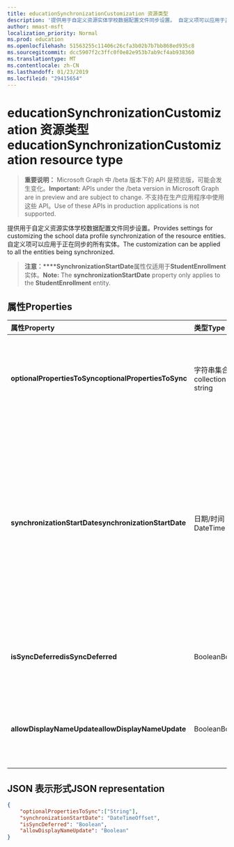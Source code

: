 ```yaml
---
title: educationSynchronizationCustomization 资源类型
description: '提供用于自定义资源实体学校数据配置文件同步设置。 自定义项可以应用于正在同步的所有实体。 '
author: mmast-msft
localization_priority: Normal
ms.prod: education
ms.openlocfilehash: 51563255c11406c26cfa3b02b7b7bb868ed935c8
ms.sourcegitcommit: dcc5907f2c3ffc0f0e82e953b7ab9cf4ab938360
ms.translationtype: MT
ms.contentlocale: zh-CN
ms.lasthandoff: 01/23/2019
ms.locfileid: "29415654"
---
```

# <a name="educationsynchronizationcustomization-resource-type"></a><span data-ttu-id="c3440-104">educationSynchronizationCustomization 资源类型</span><span class="sxs-lookup"><span data-stu-id="c3440-104">educationSynchronizationCustomization resource type</span></span>

> <span data-ttu-id="c3440-105">**重要说明：** Microsoft Graph 中 /beta 版本下的 API 是预览版，可能会发生变化。</span><span class="sxs-lookup"><span data-stu-id="c3440-105">**Important:** APIs under the /beta version in Microsoft Graph are in preview and are subject to change.</span></span> <span data-ttu-id="c3440-106">不支持在生产应用程序中使用这些 API。</span><span class="sxs-lookup"><span data-stu-id="c3440-106">Use of these APIs in production applications is not supported.</span></span>

<span data-ttu-id="c3440-107">提供用于自定义资源实体学校数据配置文件同步设置。</span><span class="sxs-lookup"><span data-stu-id="c3440-107">Provides settings for customizing the school data profile synchronization of the resource entities.</span></span> <span data-ttu-id="c3440-108">自定义项可以应用于正在同步的所有实体。</span><span class="sxs-lookup"><span data-stu-id="c3440-108">The customization can be applied to all the entities being synchronized.</span></span> 

><span data-ttu-id="c3440-109">**注意：\*\*\*\*SynchronizationStartDate**属性仅适用于**StudentEnrollment**实体。</span><span class="sxs-lookup"><span data-stu-id="c3440-109">**Note:** The **synchronizationStartDate** property only applies to the **StudentEnrollment** entity.</span></span>

## <a name="properties"></a><span data-ttu-id="c3440-110">属性</span><span class="sxs-lookup"><span data-stu-id="c3440-110">Properties</span></span>

| <span data-ttu-id="c3440-111">属性</span><span class="sxs-lookup"><span data-stu-id="c3440-111">Property</span></span> | <span data-ttu-id="c3440-112">类型</span><span class="sxs-lookup"><span data-stu-id="c3440-112">Type</span></span> | <span data-ttu-id="c3440-113">说明</span><span class="sxs-lookup"><span data-stu-id="c3440-113">Description</span></span> |
|:-|:-|:-|
| <span data-ttu-id="c3440-114">**optionalPropertiesToSync**</span><span class="sxs-lookup"><span data-stu-id="c3440-114">**optionalPropertiesToSync**</span></span> | <span data-ttu-id="c3440-115">字符串集合</span><span class="sxs-lookup"><span data-stu-id="c3440-115">collection of string</span></span> |  <span data-ttu-id="c3440-116">要同步的属性名称的集合。如果设置为 null，所有属性将都为同步。</span><span class="sxs-lookup"><span data-stu-id="c3440-116">The collection of property names to sync. If set to null, all properties will be synchronized.</span></span>       |
| <span data-ttu-id="c3440-117">**synchronizationStartDate**</span><span class="sxs-lookup"><span data-stu-id="c3440-117">**synchronizationStartDate**</span></span> | <span data-ttu-id="c3440-118">日期/时间</span><span class="sxs-lookup"><span data-stu-id="c3440-118">DateTime</span></span> |  <span data-ttu-id="c3440-119">同步的开始日期。</span><span class="sxs-lookup"><span data-stu-id="c3440-119">The date that the synchronization should start.</span></span> <span data-ttu-id="c3440-120">此值应设置为未来日期。</span><span class="sxs-lookup"><span data-stu-id="c3440-120">This value should be set to a future date.</span></span> <span data-ttu-id="c3440-121">如果配置文件安装完成后，将会同步设置为 null，资源。</span><span class="sxs-lookup"><span data-stu-id="c3440-121">If set to null, the resource will be synchronized when the profile setup completes.</span></span> <span data-ttu-id="c3440-122">**注意：** 这仅适用于**StudentEnrollment**属性。</span><span class="sxs-lookup"><span data-stu-id="c3440-122">**Note:** This only applies to the **StudentEnrollment** property.</span></span>      |
|<span data-ttu-id="c3440-123">**isSyncDeferred**</span><span class="sxs-lookup"><span data-stu-id="c3440-123">**isSyncDeferred**</span></span> |<span data-ttu-id="c3440-124">Boolean</span><span class="sxs-lookup"><span data-stu-id="c3440-124">Boolean</span></span> | <span data-ttu-id="c3440-125">指示是否对父实体的同步推迟到以后。</span><span class="sxs-lookup"><span data-stu-id="c3440-125">Indicates whether synchronization of the parent entity is deferred to a later date.</span></span> |
| <span data-ttu-id="c3440-126">**allowDisplayNameUpdate**</span><span class="sxs-lookup"><span data-stu-id="c3440-126">**allowDisplayNameUpdate**</span></span> | <span data-ttu-id="c3440-127">Boolean</span><span class="sxs-lookup"><span data-stu-id="c3440-127">Boolean</span></span> |  <span data-ttu-id="c3440-128">指示是否可以通过同步来覆盖资源的显示名称。</span><span class="sxs-lookup"><span data-stu-id="c3440-128">Indicates whether the display name of the resource can be overwritten by the sync.</span></span>         |


## <a name="json-representation"></a><span data-ttu-id="c3440-129">JSON 表示形式</span><span class="sxs-lookup"><span data-stu-id="c3440-129">JSON representation</span></span>
<!-- {
  "blockType": "resource",
  "optionalProperties": [

  ],
  "@odata.type": "microsoft.graph.educationSynchronizationCustomization"
}-->

```json
{  
    "optionalPropertiesToSync":["String"],
    "synchronizationStartDate": "DateTimeOffset",
    "isSyncDeferred": "Boolean",
    "allowDisplayNameUpdate": "Boolean"
}
```
